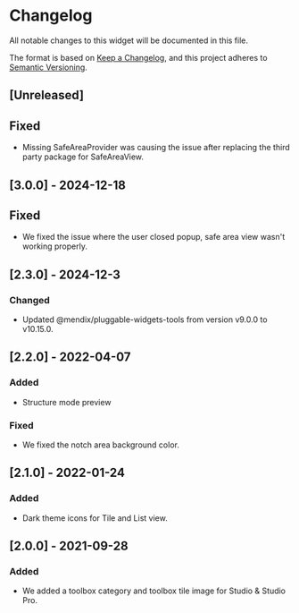 # Changelog

All notable changes to this widget will be documented in this file.

The format is based on [Keep a Changelog](https://keepachangelog.com/en/1.0.0/), and this project adheres to [Semantic Versioning](https://semver.org/spec/v2.0.0.html).

## [Unreleased]

## Fixed

-   Missing SafeAreaProvider was causing the issue after replacing the third party package for SafeAreaView.

## [3.0.0] - 2024-12-18

## Fixed

-   We fixed the issue where the user closed popup, safe area view wasn't working properly.

## [2.3.0] - 2024-12-3

### Changed

-   Updated @mendix/pluggable-widgets-tools from version v9.0.0 to v10.15.0.

## [2.2.0] - 2022-04-07

### Added

-   Structure mode preview

### Fixed

-   We fixed the notch area background color.

## [2.1.0] - 2022-01-24

### Added

-   Dark theme icons for Tile and List view.

## [2.0.0] - 2021-09-28

### Added

-   We added a toolbox category and toolbox tile image for Studio & Studio Pro.
